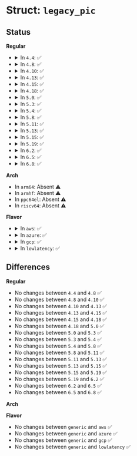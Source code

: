 # Struct: <code>legacy_pic</code>

## Status
<b>Regular</b>
<ul>
<li>
<details>
<summary>In <code>4.4</code>: ✅</summary>

```c
struct legacy_pic {
    int nr_legacy_irqs;
    struct irq_chip *chip;
    void (*mask)(unsigned int);
    void (*unmask)(unsigned int);
    void (*mask_all)();
    void (*restore_mask)();
    void (*init)(int);
    int (*probe)();
    int (*irq_pending)(unsigned int);
    void (*make_irq)(unsigned int);
};
```
</details>
</li>
<li>
<details>
<summary>In <code>4.8</code>: ✅</summary>

```c
struct legacy_pic {
    int nr_legacy_irqs;
    struct irq_chip *chip;
    void (*mask)(unsigned int);
    void (*unmask)(unsigned int);
    void (*mask_all)();
    void (*restore_mask)();
    void (*init)(int);
    int (*probe)();
    int (*irq_pending)(unsigned int);
    void (*make_irq)(unsigned int);
};
```
</details>
</li>
<li>
<details>
<summary>In <code>4.10</code>: ✅</summary>

```c
struct legacy_pic {
    int nr_legacy_irqs;
    struct irq_chip *chip;
    void (*mask)(unsigned int);
    void (*unmask)(unsigned int);
    void (*mask_all)();
    void (*restore_mask)();
    void (*init)(int);
    int (*probe)();
    int (*irq_pending)(unsigned int);
    void (*make_irq)(unsigned int);
};
```
</details>
</li>
<li>
<details>
<summary>In <code>4.13</code>: ✅</summary>

```c
struct legacy_pic {
    int nr_legacy_irqs;
    struct irq_chip *chip;
    void (*mask)(unsigned int);
    void (*unmask)(unsigned int);
    void (*mask_all)();
    void (*restore_mask)();
    void (*init)(int);
    int (*probe)();
    int (*irq_pending)(unsigned int);
    void (*make_irq)(unsigned int);
};
```
</details>
</li>
<li>
<details>
<summary>In <code>4.15</code>: ✅</summary>

```c
struct legacy_pic {
    int nr_legacy_irqs;
    struct irq_chip *chip;
    void (*mask)(unsigned int);
    void (*unmask)(unsigned int);
    void (*mask_all)();
    void (*restore_mask)();
    void (*init)(int);
    int (*probe)();
    int (*irq_pending)(unsigned int);
    void (*make_irq)(unsigned int);
};
```
</details>
</li>
<li>
<details>
<summary>In <code>4.18</code>: ✅</summary>

```c
struct legacy_pic {
    int nr_legacy_irqs;
    struct irq_chip *chip;
    void (*mask)(unsigned int);
    void (*unmask)(unsigned int);
    void (*mask_all)();
    void (*restore_mask)();
    void (*init)(int);
    int (*probe)();
    int (*irq_pending)(unsigned int);
    void (*make_irq)(unsigned int);
};
```
</details>
</li>
<li>
<details>
<summary>In <code>5.0</code>: ✅</summary>

```c
struct legacy_pic {
    int nr_legacy_irqs;
    struct irq_chip *chip;
    void (*mask)(unsigned int);
    void (*unmask)(unsigned int);
    void (*mask_all)();
    void (*restore_mask)();
    void (*init)(int);
    int (*probe)();
    int (*irq_pending)(unsigned int);
    void (*make_irq)(unsigned int);
};
```
</details>
</li>
<li>
<details>
<summary>In <code>5.3</code>: ✅</summary>

```c
struct legacy_pic {
    int nr_legacy_irqs;
    struct irq_chip *chip;
    void (*mask)(unsigned int);
    void (*unmask)(unsigned int);
    void (*mask_all)();
    void (*restore_mask)();
    void (*init)(int);
    int (*probe)();
    int (*irq_pending)(unsigned int);
    void (*make_irq)(unsigned int);
};
```
</details>
</li>
<li>
<details>
<summary>In <code>5.4</code>: ✅</summary>

```c
struct legacy_pic {
    int nr_legacy_irqs;
    struct irq_chip *chip;
    void (*mask)(unsigned int);
    void (*unmask)(unsigned int);
    void (*mask_all)();
    void (*restore_mask)();
    void (*init)(int);
    int (*probe)();
    int (*irq_pending)(unsigned int);
    void (*make_irq)(unsigned int);
};
```
</details>
</li>
<li>
<details>
<summary>In <code>5.8</code>: ✅</summary>

```c
struct legacy_pic {
    int nr_legacy_irqs;
    struct irq_chip *chip;
    void (*mask)(unsigned int);
    void (*unmask)(unsigned int);
    void (*mask_all)();
    void (*restore_mask)();
    void (*init)(int);
    int (*probe)();
    int (*irq_pending)(unsigned int);
    void (*make_irq)(unsigned int);
};
```
</details>
</li>
<li>
<details>
<summary>In <code>5.11</code>: ✅</summary>

```c
struct legacy_pic {
    int nr_legacy_irqs;
    struct irq_chip *chip;
    void (*mask)(unsigned int);
    void (*unmask)(unsigned int);
    void (*mask_all)();
    void (*restore_mask)();
    void (*init)(int);
    int (*probe)();
    int (*irq_pending)(unsigned int);
    void (*make_irq)(unsigned int);
};
```
</details>
</li>
<li>
<details>
<summary>In <code>5.13</code>: ✅</summary>

```c
struct legacy_pic {
    int nr_legacy_irqs;
    struct irq_chip *chip;
    void (*mask)(unsigned int);
    void (*unmask)(unsigned int);
    void (*mask_all)();
    void (*restore_mask)();
    void (*init)(int);
    int (*probe)();
    int (*irq_pending)(unsigned int);
    void (*make_irq)(unsigned int);
};
```
</details>
</li>
<li>
<details>
<summary>In <code>5.15</code>: ✅</summary>

```c
struct legacy_pic {
    int nr_legacy_irqs;
    struct irq_chip *chip;
    void (*mask)(unsigned int);
    void (*unmask)(unsigned int);
    void (*mask_all)();
    void (*restore_mask)();
    void (*init)(int);
    int (*probe)();
    int (*irq_pending)(unsigned int);
    void (*make_irq)(unsigned int);
};
```
</details>
</li>
<li>
<details>
<summary>In <code>5.19</code>: ✅</summary>

```c
struct legacy_pic {
    int nr_legacy_irqs;
    struct irq_chip *chip;
    void (*mask)(unsigned int);
    void (*unmask)(unsigned int);
    void (*mask_all)();
    void (*restore_mask)();
    void (*init)(int);
    int (*probe)();
    int (*irq_pending)(unsigned int);
    void (*make_irq)(unsigned int);
};
```
</details>
</li>
<li>
<details>
<summary>In <code>6.2</code>: ✅</summary>

```c
struct legacy_pic {
    int nr_legacy_irqs;
    struct irq_chip *chip;
    void (*mask)(unsigned int);
    void (*unmask)(unsigned int);
    void (*mask_all)();
    void (*restore_mask)();
    void (*init)(int);
    int (*probe)();
    int (*irq_pending)(unsigned int);
    void (*make_irq)(unsigned int);
};
```
</details>
</li>
<li>
<details>
<summary>In <code>6.5</code>: ✅</summary>

```c
struct legacy_pic {
    int nr_legacy_irqs;
    struct irq_chip *chip;
    void (*mask)(unsigned int);
    void (*unmask)(unsigned int);
    void (*mask_all)();
    void (*restore_mask)();
    void (*init)(int);
    int (*probe)();
    int (*irq_pending)(unsigned int);
    void (*make_irq)(unsigned int);
};
```
</details>
</li>
<li>
<details>
<summary>In <code>6.8</code>: ✅</summary>

```c
struct legacy_pic {
    int nr_legacy_irqs;
    struct irq_chip *chip;
    void (*mask)(unsigned int);
    void (*unmask)(unsigned int);
    void (*mask_all)();
    void (*restore_mask)();
    void (*init)(int);
    int (*probe)();
    int (*irq_pending)(unsigned int);
    void (*make_irq)(unsigned int);
};
```
</details>
</li>
</ul>
<b>Arch</b>
<ul>
<li>
In <code>arm64</code>: Absent ⚠️
</li>
<li>
In <code>armhf</code>: Absent ⚠️
</li>
<li>
In <code>ppc64el</code>: Absent ⚠️
</li>
<li>
In <code>riscv64</code>: Absent ⚠️
</li>
</ul>
<b>Flavor</b>
<ul>
<li>
<details>
<summary>In <code>aws</code>: ✅</summary>

```c
struct legacy_pic {
    int nr_legacy_irqs;
    struct irq_chip *chip;
    void (*mask)(unsigned int);
    void (*unmask)(unsigned int);
    void (*mask_all)();
    void (*restore_mask)();
    void (*init)(int);
    int (*probe)();
    int (*irq_pending)(unsigned int);
    void (*make_irq)(unsigned int);
};
```
</details>
</li>
<li>
<details>
<summary>In <code>azure</code>: ✅</summary>

```c
struct legacy_pic {
    int nr_legacy_irqs;
    struct irq_chip *chip;
    void (*mask)(unsigned int);
    void (*unmask)(unsigned int);
    void (*mask_all)();
    void (*restore_mask)();
    void (*init)(int);
    int (*probe)();
    int (*irq_pending)(unsigned int);
    void (*make_irq)(unsigned int);
};
```
</details>
</li>
<li>
<details>
<summary>In <code>gcp</code>: ✅</summary>

```c
struct legacy_pic {
    int nr_legacy_irqs;
    struct irq_chip *chip;
    void (*mask)(unsigned int);
    void (*unmask)(unsigned int);
    void (*mask_all)();
    void (*restore_mask)();
    void (*init)(int);
    int (*probe)();
    int (*irq_pending)(unsigned int);
    void (*make_irq)(unsigned int);
};
```
</details>
</li>
<li>
<details>
<summary>In <code>lowlatency</code>: ✅</summary>

```c
struct legacy_pic {
    int nr_legacy_irqs;
    struct irq_chip *chip;
    void (*mask)(unsigned int);
    void (*unmask)(unsigned int);
    void (*mask_all)();
    void (*restore_mask)();
    void (*init)(int);
    int (*probe)();
    int (*irq_pending)(unsigned int);
    void (*make_irq)(unsigned int);
};
```
</details>
</li>
</ul>

## Differences
<b>Regular</b>
<ul>
<li>
No changes between <code>4.4</code> and <code>4.8</code> ✅
</li>
<li>
No changes between <code>4.8</code> and <code>4.10</code> ✅
</li>
<li>
No changes between <code>4.10</code> and <code>4.13</code> ✅
</li>
<li>
No changes between <code>4.13</code> and <code>4.15</code> ✅
</li>
<li>
No changes between <code>4.15</code> and <code>4.18</code> ✅
</li>
<li>
No changes between <code>4.18</code> and <code>5.0</code> ✅
</li>
<li>
No changes between <code>5.0</code> and <code>5.3</code> ✅
</li>
<li>
No changes between <code>5.3</code> and <code>5.4</code> ✅
</li>
<li>
No changes between <code>5.4</code> and <code>5.8</code> ✅
</li>
<li>
No changes between <code>5.8</code> and <code>5.11</code> ✅
</li>
<li>
No changes between <code>5.11</code> and <code>5.13</code> ✅
</li>
<li>
No changes between <code>5.13</code> and <code>5.15</code> ✅
</li>
<li>
No changes between <code>5.15</code> and <code>5.19</code> ✅
</li>
<li>
No changes between <code>5.19</code> and <code>6.2</code> ✅
</li>
<li>
No changes between <code>6.2</code> and <code>6.5</code> ✅
</li>
<li>
No changes between <code>6.5</code> and <code>6.8</code> ✅
</li>
</ul>
<b>Arch</b>
<ul>
</ul>
<b>Flavor</b>
<ul>
<li>
No changes between <code>generic</code> and <code>aws</code> ✅
</li>
<li>
No changes between <code>generic</code> and <code>azure</code> ✅
</li>
<li>
No changes between <code>generic</code> and <code>gcp</code> ✅
</li>
<li>
No changes between <code>generic</code> and <code>lowlatency</code> ✅
</li>
</ul>
